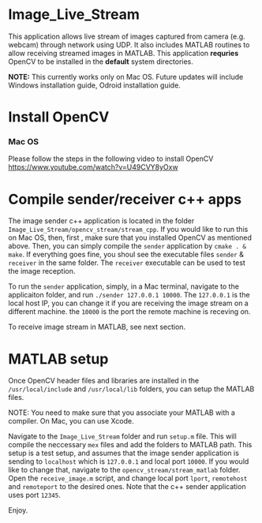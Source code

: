 # Image_Live_Stream
This application allows live stream of images captured from camera (e.g. webcam) through network using UDP. It also includes MATLAB routines to allow receiving streamed images in MATLAB. This application **requries** OpenCV to be installed in the **default** system directories.

**NOTE:** This currently  works only on Mac OS. Future updates will include Windows installation guide, Odroid installation guide.

# Install OpenCV

### Mac OS
Please follow the steps in the following video to install OpenCV
https://www.youtube.com/watch?v=U49CVY8yOxw

# Compile sender/receiver c++ apps
The image sender c++ application is  located in the folder `Image_Live_Stream/opencv_stream/stream_cpp`. If you would like to run this on Mac OS, then, first , make sure that you installed OpenCV as mentioned above. Then, you can simply compile the `sender` application by `cmake . & make`. If everything goes fine, you shoul see the executable files `sender` & `receiver` in the same folder. The `receiver` executable can be used to test the image reception.

To run the `sender` application, simply, in a Mac terminal, navigate to the applicaiton folder, and run `./sender 127.0.0.1 10000`. The `127.0.0.1` is the local host IP, you can change it if you are receiving the image stream on a different machine. the `10000` is the port the remote machine is receving on.

To receive image stream in MATLAB, see next section.

# MATLAB setup
Once OpenCV header files and libraries are installed in the `/usr/local/include` and `/usr/local/lib` folders, you can setup the MATLAB files.

NOTE: You need to make sure that you associate your MATLAB with a compiler. On Mac, you can use Xcode.

Navigate to the `Image_Live_Stream` folder and run `setup.m` file. This will compile the neccessary `mex` files and add the folders to MATLAB path. This setup is a test setup, and assumes that the image sender application is sending to `localhost` which is `127.0.0.1` and local port `10000`. If you would like to change that, navigate to the `opencv_stream/stream_matlab` folder. Open the `receive_image.m` script, and change local port `lport`, `remotehost` and `remoteport` to the desired ones. Note that the c++ sender application uses port `12345`.

Enjoy.

